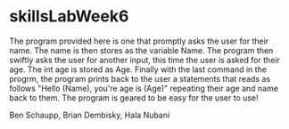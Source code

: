 # skillsLabWeek6

The program provided here is one that promptly asks the user for their name. The name is then stores as the variable Name. The program then swiftly asks the user for another input, this time the user is asked for their age. The int age is stored as Age. Finally with the last command in the progrm, the program prints back to the user a statements that reads as follows "Hello (Name), you're age is (Age)" repeating their age and name back to them. The program is geared to be easy for the user to use!

Ben Schaupp, Brian Dembisky, Hala Nubani 

